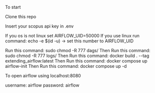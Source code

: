 To start

Clone this repo

Insert your scopus api key in .env

If you os is not linux set AIRFLOW_UID=50000
If you use linux run command: echo -e $(id -u) -> set this number to AIRFLOW_UID

Run this command: sudo chmod -R 777 dags/
Then
Run this command: sudo chmod -R 777 logs/
Then
Run this command: docker build . --tag extending_airflow:latest
Then
Run this command: docker compose up airflow-init
Then
Run this command: docker compose up -d

To open airflow using
localhost:8080

username: airflow
password: airflow

